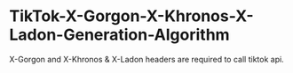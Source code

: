 # TikTok-X-Gorgon-X-Khronos-X-Ladon-Generation-Algorithm
X-Gorgon and X-Khronos &amp; X-Ladon headers are required to call tiktok api.
